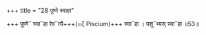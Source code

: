 +++
title = "28 पूष्णे स्वाहा"

+++
पूष्णे᳓ स्वा᳓हा रेव᳓त्यै+++(=ζ Piscium)+++ स्वा᳓हा । पशु᳓भ्यस् स्वा᳓हा ॥53॥